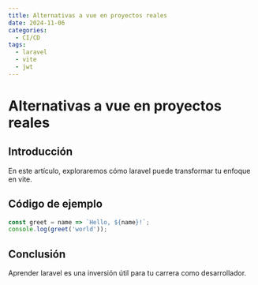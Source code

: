 ```yaml
---
title: Alternativas a vue en proyectos reales
date: 2024-11-06
categories:
  - CI/CD
tags:
  - laravel
  - vite
  - jwt
---
```


# Alternativas a vue en proyectos reales

## Introducción

En este artículo, exploraremos cómo laravel puede transformar tu enfoque en vite.

## Código de ejemplo

```javascript
const greet = name => `Hello, ${name}!`;
console.log(greet('world'));
```

## Conclusión

Aprender laravel es una inversión útil para tu carrera como desarrollador.